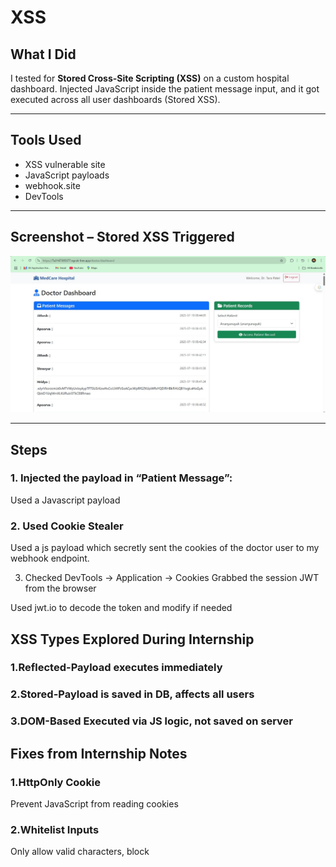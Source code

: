 # XSS

##  What I Did
I tested for **Stored Cross-Site Scripting (XSS)** on a custom hospital dashboard. Injected JavaScript inside the patient message input, and it got executed across all user dashboards (Stored XSS).

---

##  Tools Used
- XSS vulnerable site
- JavaScript payloads
- webhook.site 
- DevTools

---

## Screenshot – Stored XSS Triggered
![xss](../images/xss.jpg)

---

##  Steps

### 1. Injected the payload in “Patient Message”:

Used a Javascript payload

### 2. Used Cookie Stealer

Used a js payload which secretly sent the cookies of the doctor user to my webhook endpoint.

3. Checked DevTools → Application → Cookies
Grabbed the session JWT from the browser

Used jwt.io to decode the token and modify if needed

## XSS Types Explored During Internship

### 1.Reflected-Payload executes immediately 
### 2.Stored-Payload is saved in DB, affects all users
### 3.DOM-Based	Executed via JS logic, not saved on server

## Fixes from Internship Notes
### 1.HttpOnly Cookie
Prevent JavaScript from reading cookies

### 2.Whitelist Inputs
Only allow valid characters, block <script> and JS tags

### 3.Use Proper Escaping
Encode HTML special chars before rendering

### 4.Enable SameSite + Secure Flags
Prevents cross-origin and insecure transfers
